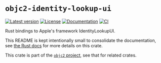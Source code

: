 # `objc2-identity-lookup-ui`

[![Latest version](https://badgen.net/crates/v/objc2-identity-lookup-ui)](https://crates.io/crates/objc2-identity-lookup-ui)
[![License](https://badgen.net/badge/license/MIT/blue)](../LICENSE.txt)
[![Documentation](https://docs.rs/objc2-identity-lookup-ui/badge.svg)](https://docs.rs/objc2-identity-lookup-ui/)
[![CI](https://github.com/madsmtm/objc2/actions/workflows/ci.yml/badge.svg)](https://github.com/madsmtm/objc2/actions/workflows/ci.yml)

Rust bindings to Apple's framework IdentityLookupUI.

This README is kept intentionally small to consolidate the documentation, see
[the Rust docs](https://docs.rs/objc2-identity-lookup-ui/) for more details on this crate.

This crate is part of the [`objc2` project](https://github.com/madsmtm/objc2),
see that for related crates.
